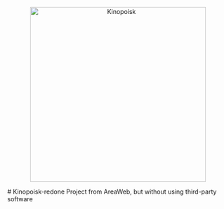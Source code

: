 <p align="center"><img src="https://cdn.regnum.ru/uploads/pictures/news/2021/11/03/regnum_picture_16359437434419_social.png" width="400" alt="Kinopoisk"></a></p>
# Kinopoisk-redone
Project from AreaWeb, but without using third-party software
